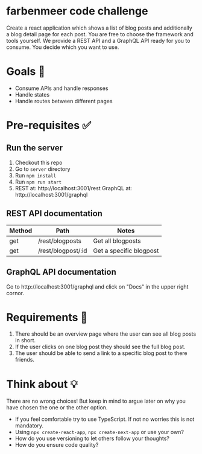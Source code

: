 # farbenmeer code challenge

Create a react application which shows a list of blog posts and additionally a blog detail page for each post.
You are free to choose the framework and tools yourself.
We provide a REST API and a GraphQL API ready for you to consume. You decide which you want to use.

# Goals 🏁

* Consume APIs and handle responses
* Handle states
* Handle routes between different pages

# Pre-requisites ✅

## Run the server

1. Checkout this repo
2. Go to `server` directory
3. Run `npm install`
4. Run `npm run start`
5. REST at: http://localhost:3001/rest GraphQL at: http://localhost:3001/graphql

## REST API documentation

| Method 	| Path               	| Notes                   	|  
|--------	|--------------------	|-------------------------	|
| get    	| /rest/blogposts    	| Get all blogposts       	|
| get    	| /rest/blogpost/:id 	| Get a specific blogpost 	| 

## GraphQL API documentation

Go to http://localhost:3001/graphql and click on "Docs" in the upper right cornor.


# Requirements 📖

1. There should be an overview page where the user can see all blog posts in short.
2. If the user clicks on one blog post they should see the full blog post.
3. The user should be able to send a link to a specific blog post to there friends.


# Think about 💡

There are no wrong choices! But keep in mind to argue later on why you have chosen the one or the other option.

* If you feel comfortable try to use TypeScript. If not no worries this is not mandatory.
* Using `npx create-react-app`, `npx create-next-app` or use your own?
* How do you use versioning to let others follow your thoughts?
* How do you ensure code quality?
